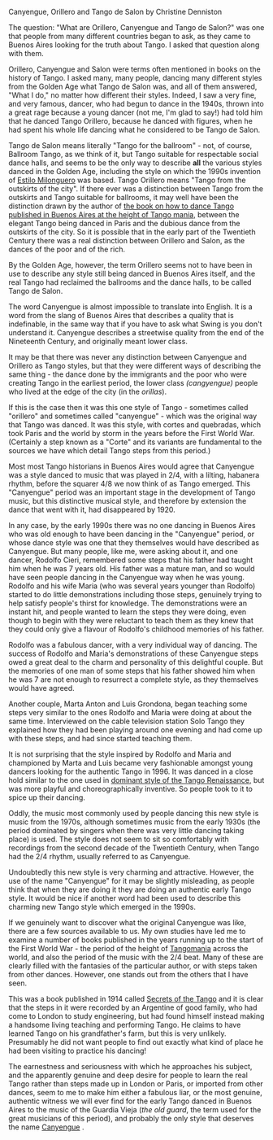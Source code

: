 Canyengue, Orillero and Tango de Salon
by Christine Denniston


The question: "What are Orillero, Canyengue and Tango de Salon?" was one that people from many different countries began to ask, as they came to Buenos Aires looking for the truth about Tango. I asked that question along with them.

Orillero, Canyengue and Salon were terms often mentioned in books on the history of Tango. I asked many, many people, dancing many different styles from the Golden Age what Tango de Salon was, and all of them answered, "What I do," no matter how different their styles. Indeed, I saw a very fine, and very famous, dancer, who had begun to dance in the 1940s, thrown into a great rage because a young dancer (not me, I'm glad to say!) had told him that he danced Tango Orillero, because he danced with figures, when he had spent his whole life dancing what he considered to be Tango de Salon.

Tango de Salon means literally "Tango for the ballroom" - not, of course, Ballroom Tango, as we think of it, but Tango suitable for respectable social dance halls, and seems to be the only way to describe **all** the various styles danced in the Golden Age, including the style on which the 1990s invention of [Estilo Milonguero](http://www.history-of-tango.com/tango-renaissance.html "Styles of the Tango Renaisance") was based. Tango Orillero means "Tango from the outskirts of the city". If there ever was a distinction between Tango from the outskirts and Tango suitable for ballrooms, it may well have been the distinction drawn by the author of [the book on how to dance Tango published in Buenos Aires at the height of Tango mania,](http://www.history-of-tango.com/couple-dance.html "Tango mania") between the elegant Tango being danced in Paris and the dubious dance from the outskirts of the city. So it is possible that in the early part of the Twentieth Century there was a real distinction between Orillero and Salon, as the dances of the poor and of the rich.

By the Golden Age, however, the term Orillero seems not to have been in use to describe any style still being danced in Buenos Aires itself, and the real Tango had reclaimed the ballrooms and the dance halls, to be called Tango de Salon.

The word Canyengue is almost impossible to translate into English. It is a word from the slang of Buenos Aires that describes a quality that is indefinable, in the same way that if you have to ask what Swing is you don't understand it. Canyengue describes a streetwise quality from the end of the Nineteenth Century, and originally meant lower class.

It may be that there was never any distinction between Canyengue and Orillero as Tango styles, but that they were different ways of describing the same thing - the dance done by the immigrants and the poor who were creating Tango in the earliest period, the lower class _(cangyengue)_ people who lived at the edge of the city (in the _orillas_).

If this is the case then it was this one style of Tango - sometimes called "orillero" and sometimes called "canyengue" - which was the original way that Tango was danced. It was this style, with cortes and quebradas, which took Paris and the world by storm in the years before the First World War. (Certainly a step known as a "Corte" and its variants are fundamental to the sources we have which detail Tango steps from this period.)

Most most Tango historians in Buenos Aires would agree that Canyengue was a style danced to music that was played in 2/4, with a lilting, habanera rhythm, before the squarer 4/8 we now think of as Tango emerged. This "Canyengue" period was an important stage in the development of Tango music, but this distinctive musical style, and therefore by extension the dance that went with it, had disappeared by 1920.

In any case, by the early 1990s there was no one dancing in Buenos Aires who was old enough to have been dancing in the "Canyengue" period, or whose dance style was one that they themselves would have described as Canyengue. But many people, like me, were asking about it, and one dancer, Rodolfo Cieri, remembered some steps that his father had taught him when he was 7 years old. His father was a mature man, and so would have seen people dancing in the Canyengue way when he was young. Rodolfo and his wife Maria (who was several years younger than Rodolfo) started to do little demonstrations including those steps, genuinely trying to help satisfy people's thirst for knowledge. The demonstrations were an instant hit, and people wanted to learn the steps they were doing, even though to begin with they were reluctant to teach them as they knew that they could only give a flavour of Rodolfo's childhood memories of his father.

Rodolfo was a fabulous dancer, with a very individual way of dancing. The success of Rodolfo and Maria's demonstrations of these Canyengue steps owed a great deal to the charm and personality of this delightful couple. But the memories of one man of some steps that his father showed him when he was 7 are not enough to resurrect a complete style, as they themselves would have agreed.

Another couple, Marta Anton and Luis Grondona, began teaching some steps very similar to the ones Rodolfo and Maria were doing at about the same time. Interviewed on the cable television station Solo Tango they explained how they had been playing around one evening and had come up with these steps, and had since started teaching them.

It is not surprising that the style inspired by Rodolfo and Maria and championed by Marta and Luis became very fashionable amongst young dancers looking for the authentic Tango in 1996. It was danced in a close hold similar to the one used in [dominant style of the Tango Renaissance,](http://www.history-of-tango.com/tango-renaissance.html "The re-birth of Tango in Buenos Aires") but was more playful and choreographically inventive. So people took to it to spice up their dancing.

Oddly, the music most commonly used by people dancing this new style is music from the 1970s, although sometimes music from the early 1930s (the period dominated by singers when there was very little dancing taking place) is used. The style does not seem to sit so comfortably with recordings from the second decade of the Twentieth Century, when Tango had the 2/4 rhythm, usually referred to as Canyengue.

Undoubtedly this new style is very charming and attractive. However, the use of the name "Canyengue" for it may be slightly misleading, as people think that when they are doing it they are doing an authentic early Tango style. It would be nice if another word had been used to describe this charming new Tango style which emerged in the 1990s.

If we genuinely want to discover what the original Canyengue was like, there are a few sources available to us. My own studies have led me to examine a number of books published in the years running up to the start of the First World War - the period of the height of [Tangomania](http://www.history-of-tango.com/couple-dance.html "Tangomania") across the world, and also the period of the music with the 2/4 beat. Many of these are clearly filled with the fantasies of the particular author, or with steps taken from other dances. However, one stands out from the others that I have seen.

This was a book published in 1914 called [Secrets of the Tango](http://www.totaltango.com/acatalog/tango_secrets_1914_39.html "How Tango was Danced at the Height of Tangomania") and it is clear that the steps in it were recorded by an Argentine of good family, who had come to London to study engineering, but had found himself instead making a handsome living teaching and performing Tango. He claims to have learned Tango on his grandfather's farm, but this is very unlikely. Presumably he did not want people to find out exactly what kind of place he had been visiting to practice his dancing!

The earnestness and seriousness with which he approaches his subject, and the apparently genuine and deep desire for people to learn the real Tango rather than steps made up in London or Paris, or imported from other dances, seem to me to make him either a fabulous liar, or the most genuine, authentic witness we will ever find for the early Tango danced in Buenos Aires to the music of the Guardia Vieja (_the old guard_, the term used for the great musicians of this period), and probably the only style that deserves the name [Canyengue](http://www.totaltango.com/acatalog/tango_secrets_1914_39.html "How Tango was Danced at the Height of Tangomania") .
